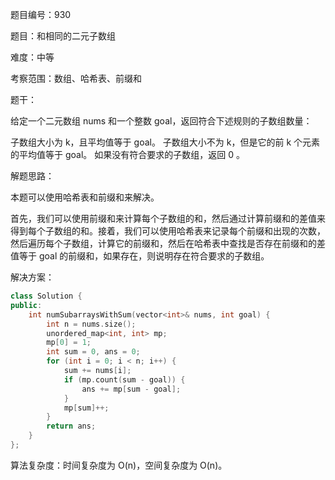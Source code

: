 题目编号：930

题目：和相同的二元子数组

难度：中等

考察范围：数组、哈希表、前缀和

题干：

给定一个二元数组 nums 和一个整数 goal，返回符合下述规则的子数组数量：

子数组大小为 k，且平均值等于 goal。
子数组大小不为 k，但是它的前 k 个元素的平均值等于 goal。
如果没有符合要求的子数组，返回 0 。

解题思路：

本题可以使用哈希表和前缀和来解决。

首先，我们可以使用前缀和来计算每个子数组的和，然后通过计算前缀和的差值来得到每个子数组的和。接着，我们可以使用哈希表来记录每个前缀和出现的次数，然后遍历每个子数组，计算它的前缀和，然后在哈希表中查找是否存在前缀和的差值等于 goal 的前缀和，如果存在，则说明存在符合要求的子数组。

解决方案：

```cpp
class Solution {
public:
    int numSubarraysWithSum(vector<int>& nums, int goal) {
        int n = nums.size();
        unordered_map<int, int> mp;
        mp[0] = 1;
        int sum = 0, ans = 0;
        for (int i = 0; i < n; i++) {
            sum += nums[i];
            if (mp.count(sum - goal)) {
                ans += mp[sum - goal];
            }
            mp[sum]++;
        }
        return ans;
    }
};
```

算法复杂度：时间复杂度为 O(n)，空间复杂度为 O(n)。